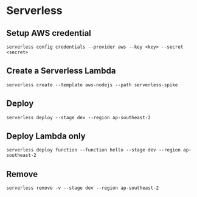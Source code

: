 Serverless
=================================================

Setup AWS credential
--------------------
```
serverless config credentials --provider aws --key <key> --secret <secret>
```

Create a Serverless Lambda
--------------------------
```
serverless create --template aws-nodejs --path serverless-spike
```

Deploy
------
```
serverless deploy --stage dev --region ap-southeast-2
```

Deploy Lambda only
------
```
serverless deploy function --function hello --stage dev --region ap-southeast-2
```

Remove
------
```
serverless remove -v --stage dev --region ap-southeast-2
```